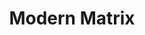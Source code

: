---
title: Modern Matrix
position: 0
images:
- /uploads/modern-matrix.jpg
- /uploads/modern-matrix-2.jpg
colors:
- '#000000'
- '#DAC26F'
tags:
- Jewelry Design
- CAD Development
---